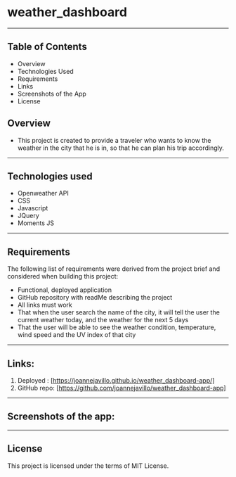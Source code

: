 # weather_dashboard
---

## Table of Contents

- Overview
- Technologies Used
- Requirements
- Links
- Screenshots of the App
- License


## Overview
 * This project is created to provide a traveler who wants to know the weather in the city that he is in, so that he can plan his trip accordingly.
---

## Technologies used
- Openweather API
- CSS
- Javascript
- JQuery
- Moments JS
---

## Requirements

The following list of requirements were derived from the project brief and considered when building this project:
- Functional, deployed application
- GitHub repository with readMe describing the project
- All links must work
- That when the user search the name of the city, it will tell the user the current weather today, and the weather for the next 5 days
- That the user will be able to see the weather condition, temperature, wind speed and the UV index of that city
---

## Links:

1. Deployed : [https://joannejavillo.github.io/weather_dashboard-app/]
2. GitHub repo: [https://github.com/joannejavillo/weather_dashboard-app]
---

## Screenshots of the app:



---
## License
This project is licensed under the terms of MIT License.
